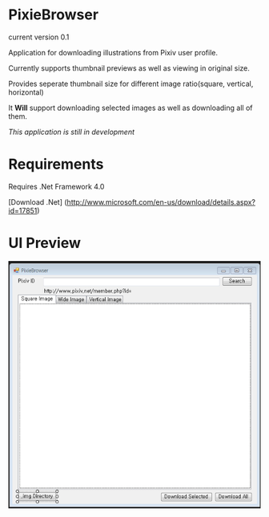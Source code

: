 PixieBrowser
===============
current version 0.1

Application for downloading illustrations from Pixiv user profile.

Currently supports thumbnail previews as well as viewing in original size.

Provides seperate thumbnail size for different image ratio(square, vertical, horizontal)

It **Will** support downloading selected images as well as downloading all of them.


*This application is still in development*


Requirements
==============
Requires .Net Framework 4.0


[Download .Net] (http://www.microsoft.com/en-us/download/details.aspx?id=17851)

UI Preview
==============

![alt tag](https://github.com/neropsys/PixieBrowser/blob/master/K-86.png)
